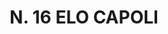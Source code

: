 ---
title: "N. 16 ELO CAPOLI"
plant-name: "N. 16"
plant-number: "016"
plant-img1: "/assets/img/plant016_verso.jpg"
plant-img2: "/assets/img/plant016.jpg"
plant-xml: "/assets/xml/plant016.xml"
plant-title: "N. 16 ELO CAPOLI"
plant-taxon-link: ""
plant-taxon-content: ""
layout: single-xml
---